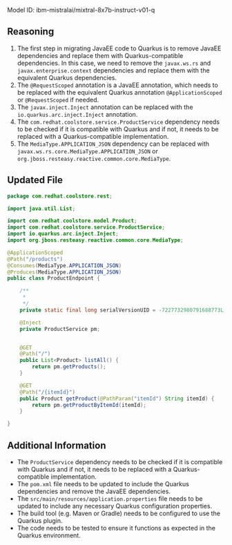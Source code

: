 Model ID: ibm-mistralai/mixtral-8x7b-instruct-v01-q

## Reasoning

1. The first step in migrating JavaEE code to Quarkus is to remove JavaEE dependencies and replace them with Quarkus-compatible dependencies. In this case, we need to remove the `javax.ws.rs` and `javax.enterprise.context` dependencies and replace them with the equivalent Quarkus dependencies.
2. The `@RequestScoped` annotation is a JavaEE annotation, which needs to be replaced with the equivalent Quarkus annotation `@ApplicationScoped` or `@RequestScoped` if needed.
3. The `javax.inject.Inject` annotation can be replaced with the `io.quarkus.arc.inject.Inject` annotation.
4. The `com.redhat.coolstore.service.ProductService` dependency needs to be checked if it is compatible with Quarkus and if not, it needs to be replaced with a Quarkus-compatible implementation.
5. The `MediaType.APPLICATION_JSON` dependency can be replaced with `javax.ws.rs.core.MediaType.APPLICATION_JSON` or `org.jboss.resteasy.reactive.common.core.MediaType`.

## Updated File

```java
package com.redhat.coolstore.rest;

import java.util.List;

import com.redhat.coolstore.model.Product;
import com.redhat.coolstore.service.ProductService;
import io.quarkus.arc.inject.Inject;
import org.jboss.resteasy.reactive.common.core.MediaType;

@ApplicationScoped
@Path("/products")
@Consumes(MediaType.APPLICATION_JSON)
@Produces(MediaType.APPLICATION_JSON)
public class ProductEndpoint {

    /**
     *
     */
    private static final long serialVersionUID = -7227732980791688773L;

    @Inject
    private ProductService pm;


    @GET
    @Path("/")
    public List<Product> listAll() {
        return pm.getProducts();
    }

    @GET
    @Path("/{itemId}")
    public Product getProduct(@PathParam("itemId") String itemId) {
        return pm.getProductByItemId(itemId);
    }

}

```

## Additional Information

* The `ProductService` dependency needs to be checked if it is compatible with Quarkus and if not, it needs to be replaced with a Quarkus-compatible implementation.
* The `pom.xml` file needs to be updated to include the Quarkus dependencies and remove the JavaEE dependencies.
* The `src/main/resources/application.properties` file needs to be updated to include any necessary Quarkus configuration properties.
* The build tool (e.g. Maven or Gradle) needs to be configured to use the Quarkus plugin.
* The code needs to be tested to ensure it functions as expected in the Quarkus environment.
